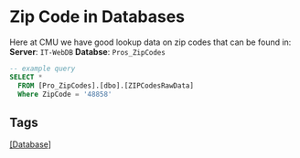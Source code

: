 # Zip Code in Databases
Here at CMU we have good lookup data on zip codes that can be found in:
**Server**: `IT-WebDB`
**Databse**: `Pros_ZipCodes`

```sql
-- example query
SELECT *
  FROM [Pro_ZipCodes].[dbo].[ZIPCodesRawData]
  Where ZipCode = '48858'
```

## Tags
[[Database]](https://code.cmich.edu/search?project_id=365&repository_ref=master&scope=wiki_blobs&search=DatabaseTag)